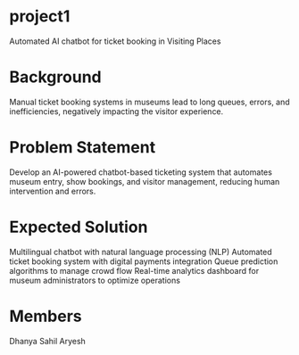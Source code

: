 # project1
Automated AI chatbot for ticket booking in Visiting Places

# Background
Manual ticket booking systems in museums lead to long queues, errors, and inefficiencies, negatively impacting the visitor experience.

# Problem Statement
Develop an AI-powered chatbot-based ticketing system that automates museum entry, show bookings, and visitor management, reducing human intervention and errors.

# Expected Solution
Multilingual chatbot with natural language processing (NLP)
Automated ticket booking system with digital payments integration
Queue prediction algorithms to manage crowd flow
Real-time analytics dashboard for museum administrators to optimize operations

# Members
Dhanya 
Sahil
Aryesh

